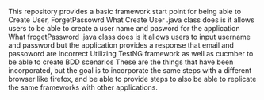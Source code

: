 This repository provides a basic framework start point for being able to Create User, ForgetPassowrd 
What Create User .java class does is it allows users to be able to create a user name and pasword for the application
What frogetPassword .java class does is it allows users to input username and password but the application provides a response that email and passoword are incorrect
Utilizing TestNG framework as well as cucmber to be able to create BDD scenarios 
These are the things that have been incorporated, but the goal is to incorporate the same steps with a different browser like firefox, and be able to provide steps to also be able to replicate the same frameworks with other applications. 
